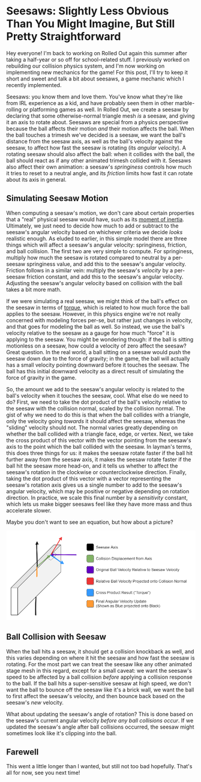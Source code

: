 # Seesaws: Slightly Less Obvious Than You Might Imagine, But Still Pretty Straightforward

Hey everyone! I'm back to working on Rolled Out again this summer after taking a half-year or so off for school-related stuff. I previously worked on rebuilding our collision physics system, and I'm now working on implementing new mechanics for the game! For this post, I'll try to keep it short and sweet and talk a bit about seesaws, a game mechanic which I recently implemented.

Seesaws: you know them and love them. You've know what they're like from IRL experience as a kid, and have probably seen them in other marble-rolling or platforming games as well. In Rolled Out, we create a seesaw by declaring that some otherwise-normal triangle mesh _is_ a seesaw, and giving it an axis to rotate about. Seesaws are special from a physics perspective because the ball affects their motion _and_ their motion affects the ball. When the ball touches a trimesh we've decided is a seesaw, we want the ball's distance from the seesaw axis, as well as the ball's velocity against the seesaw, to affect how fast the seesaw is rotating (its _angular velocity_). A rotating seesaw should also affect the ball: when it collides with the ball, the ball should react as if any other animated trimesh collided with it. Seesaws also affect their own animation: a seesaw's _springiness_ controls how much it tries to reset to a neutral angle, and its _friction_ limits how fast it can rotate about its axis in general.

## Simulating Seesaw Motion

When computing a seesaw's motion, we don't care about certain properties that a "real" physical seesaw would have, such as its [moment of inertia](https://en.wikipedia.org/wiki/Moment_of_inertia). Ultimately, we just need to decide how much to add or subtract to the seesaw's angular velocity based on whichever criteria we decide _looks_ realistic enough. As eluded to earlier, in this simple model there are three things which will affect a seesaw's angular velocity: springiness, friction, and ball collision. The first two are very simple to compute. For springiness, multiply how much the seesaw is rotated compared to neutral by a per-seesaw springiness value, and add this to the seesaw's angular velocity. Friction follows in a similar vein: multiply the seesaw's _velocity_ by a per-seesaw friction constant, and add this to the seesaw's angular velocity. Adjusting the seesaw's angular velocity based on collision with the ball takes a bit more math.

If we were simulating a real seesaw, we might think of the ball's effect on the seesaw in terms of [torque](https://en.wikipedia.org/wiki/Torque), which is related to how much force the ball applies to the seesaw. However, in this physics engine we're not really concerned with modeling forces per-se, but rather just changes in velocity, and that goes for modeling the ball as well. So instead, we use the ball's velocity relative to the seesaw as a gauge for how much "force" it is applying to the seesaw. You might be wondering though: if the ball is sitting motionless on a seesaw, how could a velocity of zero affect the seesaw? Great question. In the real world, a ball sitting on a seesaw would push the seesaw down due to the force of gravity; in the game, the ball will actually has a small velocity pointing downward before it touches the seesaw. The ball has this initial downward velocity as a direct result of simulating the force of gravity in the game.

So, the amount we add to the seesaw's angular velocity is related to the ball's velocity when it touches the seesaw, cool. What else do we need to do? First, we need to take the dot product of the ball's velocity relative to the seesaw with the collision normal, scaled by the collision normal. The gist of why we need to do this is that when the ball collides with a triangle, only the velocity going _towards_ it should affect the seesaw, whereas the "sliding" velocity should not. The normal varies greatly depending on whether the ball collided with a triangle face, edge, or vertex. Next, we take the cross product of this vector with the vector pointing from the seesaw's axis to the point which the ball collided with the seesaw. In layman's terms, this does three things for us: it makes the seesaw rotate faster if the ball hit further away from the seesaw axis, it makes the seesaw rotate faster if the ball hit the seesaw more head-on, and it tells us whether to affect the seesaw's rotation in the clockwise or counterclockwise direction. Finally, taking the dot product of this vector with a vector representing the seesaw's rotation axis gives us a single number to add to the seesaw's angular velocity, which may be positive or negative depending on rotation direction. In practice, we scale this final number by a _sensitivity_ constant, which lets us make bigger seesaws feel like they have more mass and thus accelerate slower.

Maybe you don't want to see an equation, but how about a picture?

![Seesaw Affected by Ball Collision](seesaw-ball-export.png)

## Ball Collision with Seesaw

When the ball hits a seesaw, it should get a collision knockback as well, and this varies depending on where it hit the seesaw and how fast the seesaw is rotating. For the most part we can treat the seesaw like any other animated stage mesh in this regard, except for a small caveat: we want the seesaw's speed to be affected by a ball collision _before_ applying a collision response to the ball. If the ball hits a super-sensitive seesaw at high speed, we don't want the ball to bounce off the seesaw like it's a brick wall, we want the ball to first affect the seesaw's velocity, and then bounce back based on the seesaw's _new_ velocity.

What about updating the seesaw's angle of rotation? This is done based on the seesaw's current angular velocity _before any ball collisions occur_. If we updated the seesaw's angle after ball collisions occurred, the seesaw might sometimes look like it's clipping into the ball.

## Farewell

This went a little longer than I wanted, but still not too bad hopefully. That's all for now, see you next time!
